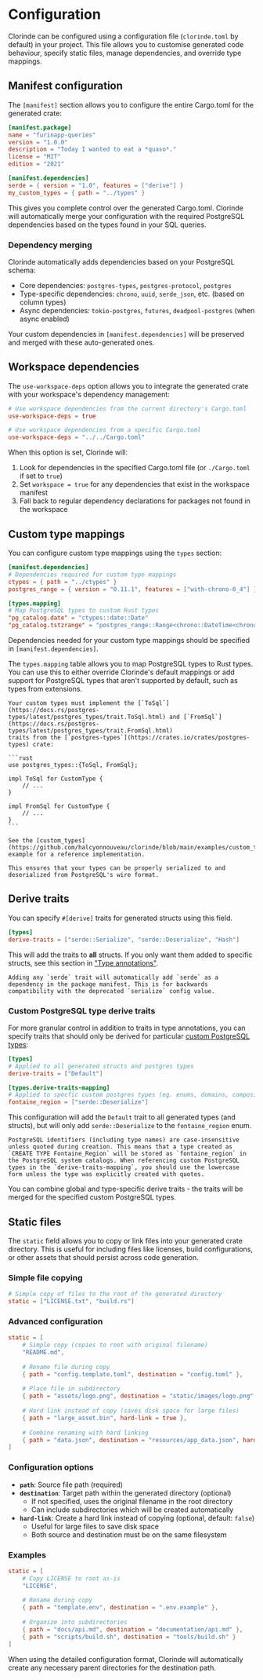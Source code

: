 # Configuration
Clorinde can be configured using a configuration file (`clorinde.toml` by default) in your project. This file allows you to customise generated code behaviour, specify static files, manage dependencies, and override type mappings.

## Manifest configuration
The `[manifest]` section allows you to configure the entire Cargo.toml for the generated crate:

```toml
[manifest.package]
name = "furinapp-queries"
version = "1.0.0"
description = "Today I wanted to eat a *quaso*."
license = "MIT"
edition = "2021"

[manifest.dependencies]
serde = { version = "1.0", features = ["derive"] }
my_custom_types = { path = "../types" }
```

This gives you complete control over the generated Cargo.toml. Clorinde will automatically merge your configuration with the required PostgreSQL dependencies based on the types found in your SQL queries.

### Dependency merging
Clorinde automatically adds dependencies based on your PostgreSQL schema:
- Core dependencies: `postgres-types`, `postgres-protocol`, `postgres`
- Type-specific dependencies: `chrono`, `uuid`, `serde_json`, etc. (based on column types)
- Async dependencies: `tokio-postgres`, `futures`, `deadpool-postgres` (when async enabled)

Your custom dependencies in `[manifest.dependencies]` will be preserved and merged with these auto-generated ones.

## Workspace dependencies
The `use-workspace-deps` option allows you to integrate the generated crate with your workspace's dependency management:

```toml
# Use workspace dependencies from the current directory's Cargo.toml
use-workspace-deps = true

# Use workspace dependencies from a specific Cargo.toml
use-workspace-deps = "../../Cargo.toml"
```

When this option is set, Clorinde will:
1. Look for dependencies in the specified Cargo.toml file (or `./Cargo.toml` if set to `true`)
2. Set `workspace = true` for any dependencies that exist in the workspace manifest
3. Fall back to regular dependency declarations for packages not found in the workspace

## Custom type mappings
You can configure custom type mappings using the `types` section:

```toml
[manifest.dependencies]
# Dependencies required for custom type mappings
ctypes = { path = "../ctypes" }
postgres_range = { version = "0.11.1", features = ["with-chrono-0_4"] }

[types.mapping]
# Map PostgreSQL types to custom Rust types
"pg_catalog.date" = "ctypes::date::Date"
"pg_catalog.tstzrange" = "postgres_range::Range<chrono::DateTime<chrono::FixedOffset>>"
```

Dependencies needed for your custom type mappings should be specified in `[manifest.dependencies]`.

The `types.mapping` table allows you to map PostgreSQL types to Rust types. You can use this to either override Clorinde's default mappings or add support for PostgreSQL types that aren't supported by default, such as types from extensions.

~~~admonish note
Your custom types must implement the [`ToSql`](https://docs.rs/postgres-types/latest/postgres_types/trait.ToSql.html) and [`FromSql`](https://docs.rs/postgres-types/latest/postgres_types/trait.FromSql.html)
traits from the [`postgres-types`](https://crates.io/crates/postgres-types) crate:

```rust
use postgres_types::{ToSql, FromSql};

impl ToSql for CustomType {
    // ...
}

impl FromSql for CustomType {
    // ...
}
```

See the [custom_types](https://github.com/halcyonnouveau/clorinde/blob/main/examples/custom_types) example for a reference implementation.

This ensures that your types can be properly serialized to and deserialized from PostgreSQL's wire format.
~~~

## Derive traits
You can specify `#[derive]` traits for generated structs using this field.

```toml
[types]
derive-traits = ["serde::Serialize", "serde::Deserialize", "Hash"]
```

This will add the traits to **all** structs. If you only want them added to specific structs, see this section in ["Type annotations"](./writing_queries/type_annotations.html#derive-traits).

~~~admonish note
Adding any `serde` trait will automatically add `serde` as a dependency in the package manifest. This is for backwards compatibility with the deprecated `serialize` config value.
~~~

### Custom PostgreSQL type derive traits
For more granular control in addition to traits in type annotations, you can specify traits that should only be derived for particular [custom PostgreSQL types](./introduction/types.html#custom-postgresql-types):

```toml
[types]
# Applied to all generated structs and postgres types
derive-traits = ["Default"]

[types.derive-traits-mapping]
# Applied to specfic custom postgres types (eg. enums, domains, composites)
fontaine_region = ["serde::Deserialize"]
```

This configuration will add the `Default` trait to all generated types (and structs), but will only add `serde::Deserialize` to the `fontaine_region` enum.

~~~admonish note
PostgreSQL identifiers (including type names) are case-insensitive unless quoted during creation. This means that a type created as `CREATE TYPE Fontaine_Region` will be stored as `fontaine_region` in the PostgreSQL system catalogs. When referencing custom PostgreSQL types in the `derive-traits-mapping`, you should use the lowercase form unless the type was explicitly created with quotes.
~~~

You can combine global and type-specific derive traits - the traits will be merged for the specified custom PostgreSQL types.

## Static files
The `static` field allows you to copy or link files into your generated crate directory. This is useful for including files like licenses, build configurations, or other assets that should persist across code generation.

### Simple file copying
```toml
# Simple copy of files to the root of the generated directory
static = ["LICENSE.txt", "build.rs"]
```

### Advanced configuration
```toml
static = [
    # Simple copy (copies to root with original filename)
    "README.md",
    
    # Rename file during copy
    { path = "config.template.toml", destination = "config.toml" },
    
    # Place file in subdirectory
    { path = "assets/logo.png", destination = "static/images/logo.png" },
    
    # Hard link instead of copy (saves disk space for large files)
    { path = "large_asset.bin", hard-link = true },
    
    # Combine renaming with hard linking
    { path = "data.json", destination = "resources/app_data.json", hard-link = true }
]
```

### Configuration options
- **`path`**: Source file path (required)
- **`destination`**: Target path within the generated directory (optional)
  - If not specified, uses the original filename in the root directory
  - Can include subdirectories which will be created automatically
- **`hard-link`**: Create a hard link instead of copying (optional, default: `false`)
  - Useful for large files to save disk space
  - Both source and destination must be on the same filesystem

### Examples
```toml
static = [
    # Copy LICENSE to root as-is
    "LICENSE",
    
    # Rename during copy
    { path = "template.env", destination = ".env.example" },
    
    # Organize into subdirectories
    { path = "docs/api.md", destination = "documentation/api.md" },
    { path = "scripts/build.sh", destination = "tools/build.sh" }
]
```

When using the detailed configuration format, Clorinde will automatically create any necessary parent directories for the destination path.
